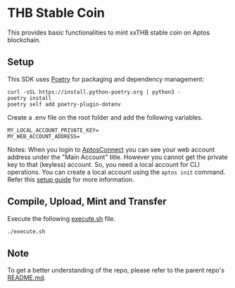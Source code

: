 # THB Stable Coin

This provides basic functionalities to mint xxTHB stable coin on Aptos blockchain.

## Setup
This SDK uses [Poetry](https://python-poetry.org/docs/#installation) for packaging and dependency management:

```
curl -sSL https://install.python-poetry.org | python3 -
poetry install
poetry self add poetry-plugin-dotenv
```

Create a .env file on the root folder and add the following variables.

```
MY_LOCAL_ACCOUNT_PRIVATE_KEY=
MY_WEB_ACCOUNT_ADDRESS=
```

Notes: When you login to [AptosConnect](https://aptosconnect.app) you can see your web account address under the "Main Account" title. However you cannot get the private key to that (keyless) account. So, you need a local account for CLI operations. You can create a local account using the `aptos init` command. Refer this [setup guide](https://aptos.dev/en/build/cli/setup-cli) for more information.

## Compile, Upload, Mint and Transfer
Execute the following [execute.sh](./execute.sh) file.

```bash
./execute.sh
```

## Note
To get a better understanding of the repo, please refer to the parent repo's [README.md](https://github.com/aptos-labs/aptos-python-sdk/blob/main/README.md).